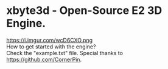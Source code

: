 # xbyte3d - Open-Source E2 3D Engine.
https://i.imgur.com/wcD6CXO.png \
How to get started with the engine?\
Check the "example.txt" file.
Special thanks to https://github.com/CornerPin.
